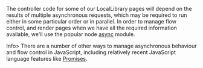 The controller code for some of our LocalLibrary pages will depend on the results of multiple asynchronous requests, which may be required to run either in some particular order or in parallel. In order to manage flow control, and render pages when we have all the required information available, we'll use the popular node [async](https://www.npmjs.com/package/async) module.

Info> There are a number of other ways to manage asynchronous behaviour and flow control in JavaScript, including relatively recent JavaScript language features like [Promises](https://developer.mozilla.org/en-US/docs/Mozilla/Add-ons/Techniques/Promises).

